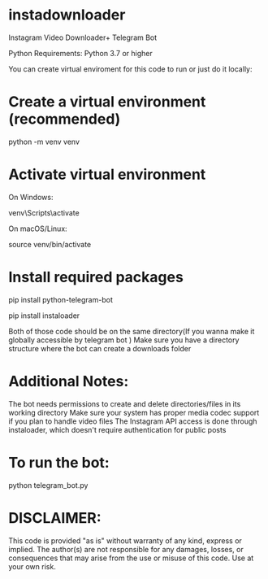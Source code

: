 # instadownloader
Instagram Video  Downloader+ Telegram Bot

Python Requirements: Python 3.7 or higher

You can create virtual enviroment for this code to run or just do it locally:
   # Create a virtual environment (recommended)
   python -m venv venv

   # Activate virtual environment
   
   On Windows:
   
   venv\Scripts\activate
   
   On macOS/Linux:
   
   source venv/bin/activate

   # Install required packages
   pip install python-telegram-bot
   
   pip install instaloader

Both of those code should be on the same directory(If you wanna make it globally accessible by telegram bot )
Make sure you have a directory structure where the bot can create a downloads folder

#   Additional Notes:
The bot needs permissions to create and delete directories/files in its working directory
Make sure your system has proper media codec support if you plan to handle video files
The Instagram API access is done through instaloader, which doesn't require authentication for public posts


# To run the bot:
python telegram_bot.py







# DISCLAIMER: 
 This code is provided "as is" without warranty of any kind, express or implied. 
 The author(s) are not responsible for any damages, losses, or consequences that may arise from the use or misuse of this code.
 Use at your own risk.
